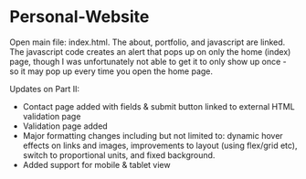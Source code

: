 # Personal-Website

Open main file: index.html. The about, portfolio, and javascript are linked. The javascript code creates an alert that pops up on only the home (index) page, though I was unfortunately not able to get it to only show up once - so it may pop up every time you open the home page. 

Updates on Part II: 
- Contact page added with fields & submit button linked to external HTML validation page
- Validation page added
- Major formatting changes including but not limited to: dynamic hover effects on links and images, improvements to layout (using flex/grid etc), switch to proportional units, and fixed background. 
- Added support for mobile & tablet view